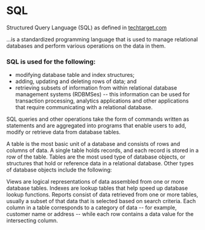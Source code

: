 # SQL
Structured Query Language (SQL) as defined in [techtarget.com](https://www.techtarget.com/searchdatamanagement/definition/SQL)

...is a standardized programming language that is used to manage relational databases and perform various operations on the data in them.
### SQL is used for the following:

- modifying database table and index structures;
- adding, updating and deleting rows of data; and
- retrieving subsets of information from within relational database management systems (RDBMSes) -- this information can be used for transaction processing, analytics applications and other applications that require communicating with a relational database.

SQL queries and other operations take the form of commands written as statements and are aggregated into programs that enable users to add, modify or retrieve data from database tables.

A table is the most basic unit of a database and consists of rows and columns of data. A single table holds records, and each record is stored in a row of the table. Tables are the most used type of database objects, or structures that hold or reference data in a relational database. Other types of database objects include the following:

Views are logical representations of data assembled from one or more database tables.
Indexes are lookup tables that help speed up database lookup functions.
Reports consist of data retrieved from one or more tables, usually a subset of that data that is selected based on search criteria.
Each column in a table corresponds to a category of data -- for example, customer name or address -- while each row contains a data value for the intersecting column.
